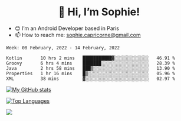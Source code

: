 <h1 align="center"> 👋 Hi, I’m Sophie! </h1>  

- 😊 I’m an Android Developer based in Paris
- 📫 How to reach me: sophie.capricorne@gmail.com


<!--START_SECTION:waka-->
```text
Week: 08 February, 2022 - 14 February, 2022

Kotlin       10 hrs 2 mins   ███████████▓░░░░░░░░░░░░░   46.91 % 
Groovy       6 hrs 4 mins    ███████░░░░░░░░░░░░░░░░░░   28.39 % 
Java         2 hrs 58 mins   ███▒░░░░░░░░░░░░░░░░░░░░░   13.90 % 
Properties   1 hr 16 mins    █▒░░░░░░░░░░░░░░░░░░░░░░░   05.96 % 
XML          38 mins         ▓░░░░░░░░░░░░░░░░░░░░░░░░   02.97 % 
```
<!--END_SECTION:waka-->

[![My GitHub stats](https://github-readme-stats.vercel.app/api?username=sophicapri&show_icons=true&theme=buefy)](https://github.com/anuraghazra/github-readme-stats)

[![Top Languages](https://github-readme-stats.vercel.app/api/top-langs/?username=sophicapri&langs_count=2&layout=compact)](https://github.com/anuraghazra/github-readme-stats)

![](https://github-readme-streak-stats.herokuapp.com/?user=sophicapri)
